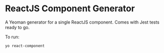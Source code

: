 # ReactJS Component Generator

A Yeoman generator for a single ReactJS component. Comes with Jest tests ready to go.

To run:

    yo react-component
